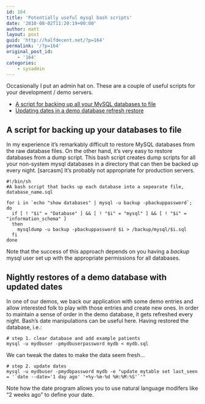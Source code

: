 ```yaml
---
id: 164
title: 'Potentially useful mysql bash scripts'
date: '2010-08-02T11:20:19+00:00'
author: matt
layout: post
guid: 'http://halfdecent.net/?p=164'
permalink: '/?p=164'
original_post_id:
    - '164'
categories:
    - sysadmin
---
```


Occasionally I put an admin hat on. These are a couple of useful scripts for your development / demo servers.

- [A script for backing up all your MySQL databases to file](http://halfdecent.net/2010/08/02/useful-mysql-bash-scripts/#backup)
- [Updating dates in a demo database refresh restore](http://halfdecent.net/2010/08/02/useful-mysql-bash-scripts/#daterefresh)

## <a name="backup"></a>A script for backing up your databases to file

In my experience it’s remarkably difficult to restore MySQL databases from the raw database files. On the other hand, it’s very easy to restore databases from a dump script. This bash script creates dump scripts for all your non-system mysql databases in a directory that can then be backed up every night. \[sarcasm\] It’s probably not appropriate for production servers.

```
#!/bin/sh
#A bash script that backs up each database into a sepearate file, database_name.sql

for i in `echo "show databases" | mysql -u backup -pbackuppassword`;
do
  if [ ! "$i" = "Database" ] && [ ! "$i" = "mysql" ] && [ ! "$i" = "information_schema" ]
  then
    mysqldump -u backup -pbackuppassword $i > /backup/mysql/$i.sql
  fi
done
```

Note that the success of this approach depends on you having a *backup* mysql user set up with the appropriate permissions for all databases.

## <a name="daterefresh"></a>Nightly restores of a demo database with updated dates

In one of our demos, we back our application with some demo entries and allow interested folk to play with those entries and create new ones. In order to maintain a sense of order in the demo database, it gets refreshed every night. Bash’s date manipulations can be useful here. Having restored the database, i.e.:

```
# step 1. clear database and add example patients
mysql -u mydbuser -pmydbuserpassword mydb < mydb.sql
```

We can tweak the dates to make the data seem fresh…

```
# step 2. update dates
mysql -u mydbuser -pmydbpassword mydb -e "update mytable set last_seen = '`date --date='1 day ago' '+%y-%m-%d %H:%M:%S'`'"
```

Note how the date program allows you to use natural language modifers like “2 weeks ago” to define your date.